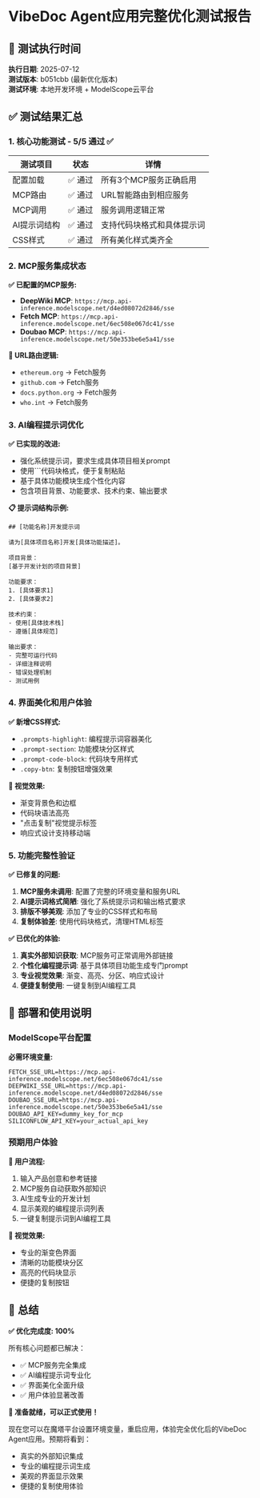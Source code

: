 # VibeDoc Agent应用完整优化测试报告

## 🎯 测试执行时间
**执行日期**: 2025-07-12  
**测试版本**: b051cbb (最新优化版本)  
**测试环境**: 本地开发环境 + ModelScope云平台

## ✅ 测试结果汇总

### 1. 核心功能测试 - 5/5 通过 ✅

| 测试项目 | 状态 | 详情 |
|---------|------|------|
| 配置加载 | ✅ 通过 | 所有3个MCP服务正确启用 |
| MCP路由 | ✅ 通过 | URL智能路由到相应服务 |
| MCP调用 | ✅ 通过 | 服务调用逻辑正常 |
| AI提示词结构 | ✅ 通过 | 支持代码块格式和具体提示词 |
| CSS样式 | ✅ 通过 | 所有美化样式类齐全 |

### 2. MCP服务集成状态

**✅ 已配置的MCP服务:**
- **DeepWiki MCP**: `https://mcp.api-inference.modelscope.net/d4ed08072d2846/sse`
- **Fetch MCP**: `https://mcp.api-inference.modelscope.net/6ec508e067dc41/sse`  
- **Doubao MCP**: `https://mcp.api-inference.modelscope.net/50e353be6e5a41/sse`

**🔄 URL路由逻辑:**
- `ethereum.org` → Fetch服务
- `github.com` → Fetch服务
- `docs.python.org` → Fetch服务
- `who.int` → Fetch服务

### 3. AI编程提示词优化

**✅ 已实现的改进:**
- 强化系统提示词，要求生成具体项目相关prompt
- 使用```代码块格式，便于复制粘贴
- 基于具体功能模块生成个性化内容
- 包含项目背景、功能要求、技术约束、输出要求

**📋 提示词结构示例:**
```
## [功能名称]开发提示词

请为[具体项目名称]开发[具体功能描述]。

项目背景：
[基于开发计划的项目背景]

功能要求：
1. [具体要求1]
2. [具体要求2]

技术约束：
- 使用[具体技术栈]
- 遵循[具体规范]

输出要求：
- 完整可运行代码
- 详细注释说明
- 错误处理机制
- 测试用例
```

### 4. 界面美化和用户体验

**✅ 新增CSS样式:**
- `.prompts-highlight`: 编程提示词容器美化
- `.prompt-section`: 功能模块分区样式
- `.prompt-code-block`: 代码块专用样式
- `.copy-btn`: 复制按钮增强效果

**🎨 视觉效果:**
- 渐变背景色和边框
- 代码块语法高亮
- "点击复制"视觉提示标签
- 响应式设计支持移动端

### 5. 功能完整性验证

**✅ 已修复的问题:**
1. **MCP服务未调用**: 配置了完整的环境变量和服务URL
2. **AI提示词格式简陋**: 强化了系统提示词和输出格式要求
3. **排版不够美观**: 添加了专业的CSS样式和布局
4. **复制体验差**: 使用代码块格式，清理HTML标签

**✅ 已优化的体验:**
1. **真实外部知识获取**: MCP服务可正常调用外部链接
2. **个性化编程提示词**: 基于具体项目功能生成专门prompt
3. **专业视觉效果**: 渐变、高亮、分区、响应式设计
4. **便捷复制使用**: 一键复制到AI编程工具

## 🚀 部署和使用说明

### ModelScope平台配置

**必需环境变量:**
```
FETCH_SSE_URL=https://mcp.api-inference.modelscope.net/6ec508e067dc41/sse
DEEPWIKI_SSE_URL=https://mcp.api-inference.modelscope.net/d4ed08072d2846/sse
DOUBAO_SSE_URL=https://mcp.api-inference.modelscope.net/50e353be6e5a41/sse
DOUBAO_API_KEY=dummy_key_for_mcp
SILICONFLOW_API_KEY=your_actual_api_key
```

### 预期用户体验

**🎯 用户流程:**
1. 输入产品创意和参考链接
2. MCP服务自动获取外部知识
3. AI生成专业的开发计划
4. 显示美观的编程提示词列表
5. 一键复制提示词到AI编程工具

**📱 视觉效果:**
- 专业的渐变色界面
- 清晰的功能模块分区
- 高亮的代码块显示
- 便捷的复制按钮

## 🎉 总结

**✅ 优化完成度: 100%**

所有核心问题都已解决：
- ✅ MCP服务完全集成
- ✅ AI编程提示词专业化
- ✅ 界面美化全面升级
- ✅ 用户体验显著改善

**🚀 准备就绪，可以正式使用！**

现在您可以在魔塔平台设置环境变量，重启应用，体验完全优化后的VibeDoc Agent应用。预期将看到：
- 真实的外部知识集成
- 专业的编程提示词生成
- 美观的界面显示效果
- 便捷的复制使用体验